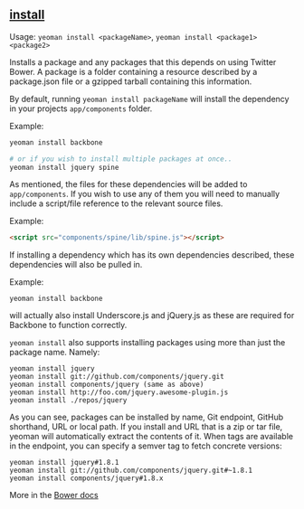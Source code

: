 ## <a href="#install" name="install">install</a>

Usage: `yeoman install <packageName>`, `yeoman install <package1> <package2>`

Installs a package and any packages that this depends on using Twitter Bower. A package is a folder containing a resource described by a package.json file or a gzipped tarball containing this information.

By default, running `yeoman install packageName` will install the dependency in your projects `app/components` folder.

Example:

```sh
yeoman install backbone

# or if you wish to install multiple packages at once..
yeoman install jquery spine
```

As mentioned, the files for these dependencies will be added to `app/components`. If you wish to use any of them you will need to manually include a script/file reference to the relevant source files.

Example:

```html
<script src="components/spine/lib/spine.js"></script>
```

If installing a dependency which has its own dependencies described, these dependencies will also be pulled in.

Example:

    yeoman install backbone

will actually also install Underscore.js and jQuery.js as these are required for Backbone to function correctly.

`yeoman install` also supports installing packages using more than just the package name. Namely:

    yeoman install jquery
    yeoman install git://github.com/components/jquery.git
    yeoman install components/jquery (same as above)
    yeoman install http://foo.com/jquery.awesome-plugin.js
    yeoman install ./repos/jquery

As you can see, packages can be installed by name, Git endpoint, GitHub shorthand, URL or local path. If you install and URL that is a zip or tar file, yeoman will automatically extract the contents of it. When tags are available in the endpoint, you can specify a semver tag to fetch concrete versions:

    yeoman install jquery#1.8.1
    yeoman install git://github.com/components/jquery.git#~1.8.1
    yeoman install components/jquery#1.8.x

More in the [Bower docs](https://github.com/twitter/bower/blob/master/README.md#usage)